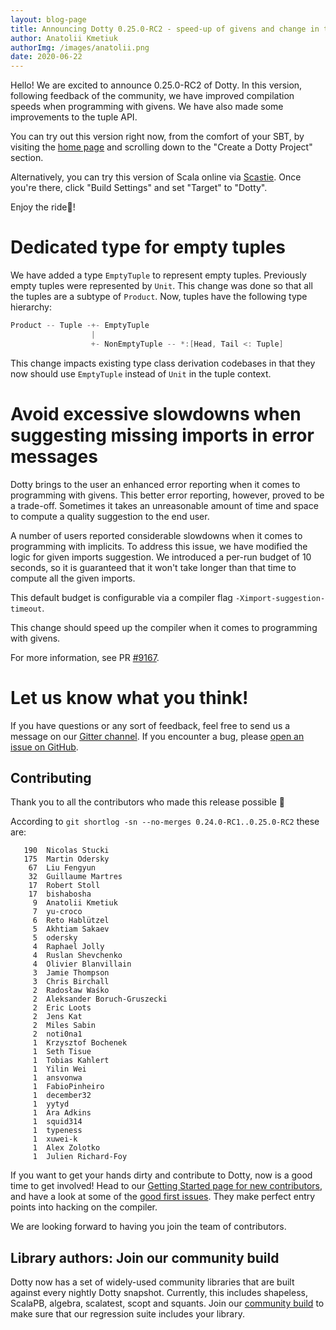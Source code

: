 ```yaml
---
layout: blog-page
title: Announcing Dotty 0.25.0-RC2 - speed-up of givens and change in the tuple API
author: Anatolii Kmetiuk
authorImg: /images/anatolii.png
date: 2020-06-22
---
```


Hello! We are excited to announce 0.25.0-RC2 of Dotty. In this version, following feedback of the community, we have improved compilation speeds when programming with givens. We have also made some improvements to the tuple API.

You can try out this version right now, from the comfort of your SBT, by visiting the [home page](https://dotty.epfl.ch/) and scrolling down to the "Create a Dotty Project" section.

Alternatively, you can try this version of Scala online via [Scastie](https://scastie.scala-lang.org/). Once you're there, click "Build Settings" and set "Target" to "Dotty".

Enjoy the ride🚀!

<!--more-->
# Dedicated type for empty tuples
We have added a type `EmptyTuple` to represent empty tuples. Previously empty tuples were represented by `Unit`. This change was done so that all the tuples are a subtype of `Product`. Now, tuples have the following type hierarchy:

```scala
Product -- Tuple -+- EmptyTuple
                  |
                  +- NonEmptyTuple -- *:[Head, Tail <: Tuple]
```

This change impacts existing type class derivation codebases in that they now should use `EmptyTuple` instead of `Unit` in the tuple context.

# Avoid excessive slowdowns when suggesting missing imports in error messages
Dotty brings to the user an enhanced error reporting when it comes to programming with givens. This better error reporting, however, proved to be a trade-off. Sometimes it takes an unreasonable amount of time and space to compute a quality suggestion to the end user.

A number of users reported considerable slowdowns when it comes to programming with implicits. To address this issue, we have modified the logic for given imports suggestion. We introduced a per-run budget of 10 seconds, so it is guaranteed that it won't take longer than that time to compute all the given imports.

This default budget is configurable via a compiler flag `-Ximport-suggestion-timeout`.

This change should speed up the compiler when it comes to programming with givens.

For more information, see PR [#9167](https://github.com/lampepfl/dotty/pull/9167).

# Let us know what you think!

If you have questions or any sort of feedback, feel free to send us a message on our
[Gitter channel](https://gitter.im/lampepfl/dotty). If you encounter a bug, please
[open an issue on GitHub](https://github.com/lampepfl/dotty/issues/new).

## Contributing
Thank you to all the contributors who made this release possible 🎉

According to `git shortlog -sn --no-merges 0.24.0-RC1..0.25.0-RC2` these are:

```
   190  Nicolas Stucki
   175  Martin Odersky
    67  Liu Fengyun
    32  Guillaume Martres
    17  Robert Stoll
    17  bishabosha
     9  Anatolii Kmetiuk
     7  yu-croco
     6  Reto Hablützel
     5  Akhtiam Sakaev
     5  odersky
     4  Raphael Jolly
     4  Ruslan Shevchenko
     4  Olivier Blanvillain
     3  Jamie Thompson
     3  Chris Birchall
     2  Radosław Waśko
     2  Aleksander Boruch-Gruszecki
     2  Eric Loots
     2  Jens Kat
     2  Miles Sabin
     2  noti0na1
     1  Krzysztof Bochenek
     1  Seth Tisue
     1  Tobias Kahlert
     1  Yilin Wei
     1  ansvonwa
     1  FabioPinheiro
     1  december32
     1  yytyd
     1  Ara Adkins
     1  squid314
     1  typeness
     1  xuwei-k
     1  Alex Zolotko
     1  Julien Richard-Foy
```

If you want to get your hands dirty and contribute to Dotty, now is a good time to get involved!
Head to our [Getting Started page for new contributors](https://dotty.epfl.ch/docs/contributing/getting-started.html),
and have a look at some of the [good first issues](https://github.com/lampepfl/dotty/issues?q=is%3Aissue+is%3Aopen+label%3Aexp%3Anovice).
They make perfect entry points into hacking on the compiler.

We are looking forward to having you join the team of contributors.

## Library authors: Join our community build

Dotty now has a set of widely-used community libraries that are built against every nightly Dotty
snapshot. Currently, this includes shapeless, ScalaPB, algebra, scalatest, scopt and squants.
Join our [community build](https://github.com/lampepfl/dotty/tree/master/community-build)
to make sure that our regression suite includes your library.

[Scastie]: https://scastie.scala-lang.org/?target=dotty

[@odersky]: https://github.com/odersky
[@DarkDimius]: https://github.com/DarkDimius
[@smarter]: https://github.com/smarter
[@felixmulder]: https://github.com/felixmulder
[@nicolasstucki]: https://github.com/nicolasstucki
[@liufengyun]: https://github.com/liufengyun
[@OlivierBlanvillain]: https://github.com/OlivierBlanvillain
[@biboudis]: https://github.com/biboudis
[@allanrenucci]: https://github.com/allanrenucci
[@Blaisorblade]: https://github.com/Blaisorblade
[@Duhemm]: https://github.com/Duhemm
[@AleksanderBG]: https://github.com/AleksanderBG
[@milessabin]: https://github.com/milessabin
[@anatoliykmetyuk]: https://github.com/anatoliykmetyuk

